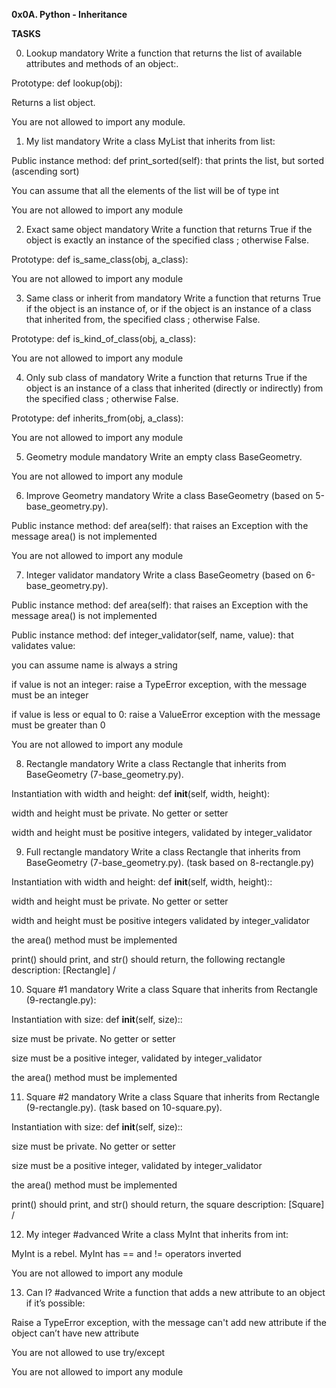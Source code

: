 **0x0A. Python - Inheritance**


**TASKS**


0. Lookup
mandatory
Write a function that returns the list of available attributes and methods of an object:.

Prototype: def lookup(obj):

Returns a list object.

You are not allowed to import any module.



1. My list
mandatory
Write a class MyList that inherits from list:

Public instance method: def print_sorted(self): that prints the list, but sorted (ascending sort)

You can assume that all the elements of the list will be of type int

You are not allowed to import any module



2. Exact same object
mandatory
Write a function that returns True if the object is exactly an instance of the specified class ; otherwise False.

Prototype: def is_same_class(obj, a_class):

You are not allowed to import any module



3. Same class or inherit from
mandatory
Write a function that returns True if the object is an instance of, or if the object is an instance of a class that inherited from, the specified class ; otherwise False.

Prototype: def is_kind_of_class(obj, a_class):

You are not allowed to import any module



4. Only sub class of
mandatory
Write a function that returns True if the object is an instance of a class that inherited (directly or indirectly) from the specified class ; otherwise False.

Prototype: def inherits_from(obj, a_class):

You are not allowed to import any module



5. Geometry module
mandatory
Write an empty class BaseGeometry.

You are not allowed to import any module



6. Improve Geometry
mandatory
Write a class BaseGeometry (based on 5-base_geometry.py).

Public instance method: def area(self): that raises an Exception with the message area() is not implemented

You are not allowed to import any module



7. Integer validator
mandatory
Write a class BaseGeometry (based on 6-base_geometry.py).

Public instance method: def area(self): that raises an Exception with the message area() is not implemented

Public instance method: def integer_validator(self, name, value): that validates value:

you can assume name is always a string

if value is not an integer: raise a TypeError exception, with the message <name> must be an integer

if value is less or equal to 0: raise a ValueError exception with the message <name> must be greater than 0

You are not allowed to import any module



8. Rectangle
mandatory
Write a class Rectangle that inherits from BaseGeometry (7-base_geometry.py).

Instantiation with width and height: def __init__(self, width, height):

width and height must be private. No getter or setter

width and height must be positive integers, validated by integer_validator



9. Full rectangle
mandatory
Write a class Rectangle that inherits from BaseGeometry (7-base_geometry.py). (task based on 8-rectangle.py)

Instantiation with width and height: def __init__(self, width, height)::

width and height must be private. No getter or setter

width and height must be positive integers validated by integer_validator

the area() method must be implemented

print() should print, and str() should return, the following rectangle description: [Rectangle] <width>/<height>



10. Square #1
mandatory
Write a class Square that inherits from Rectangle (9-rectangle.py):

Instantiation with size: def __init__(self, size)::

size must be private. No getter or setter

size must be a positive integer, validated by integer_validator

the area() method must be implemented



11. Square #2
mandatory
Write a class Square that inherits from Rectangle (9-rectangle.py). (task based on 10-square.py).

Instantiation with size: def __init__(self, size)::

size must be private. No getter or setter

size must be a positive integer, validated by integer_validator

the area() method must be implemented

print() should print, and str() should return, the square description: [Square] <width>/<height>



12. My integer
#advanced
Write a class MyInt that inherits from int:

MyInt is a rebel. MyInt has == and != operators inverted

You are not allowed to import any module



13. Can I?
#advanced
Write a function that adds a new attribute to an object if it’s possible:

Raise a TypeError exception, with the message can't add new attribute if the object can’t have new attribute

You are not allowed to use try/except

You are not allowed to import any module
